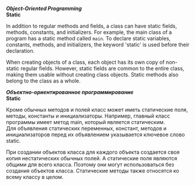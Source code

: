 ***Object-Oriented Programming***  
**Static**

In addition to regular methods and fields, a class can have static fields, methods, constants, and initializers. For example, the main class of a program has a static method called `main`. To declare static variables, constants, methods, and initializers, the keyword 'static' is used before their declaration.

When creating objects of a class, each object has its own copy of non-static regular fields. However, static fields are common to the entire class, making them usable without creating class objects. Static methods also belong to the class as a whole.


***Объектно-ориентированное программирование***  
**Static**  

Кроме обычных методов и полей класс может иметь статические поля, методы, константы и инициализаторы. 
Например, главный класс программы имеет метод main, который является статическим.  
Для объявления статических переменных, констант, методов и инициализаторов перед их объявлением указывается ключевое слово static.

При создании объектов класса для каждого объекта создается своя копия нестатических обычных полей. А статические поля являются общими для всего класса. Поэтому они могут использоваться без создания объектов класса.
Статические методы также относятся ко всему классу в целом.
  
